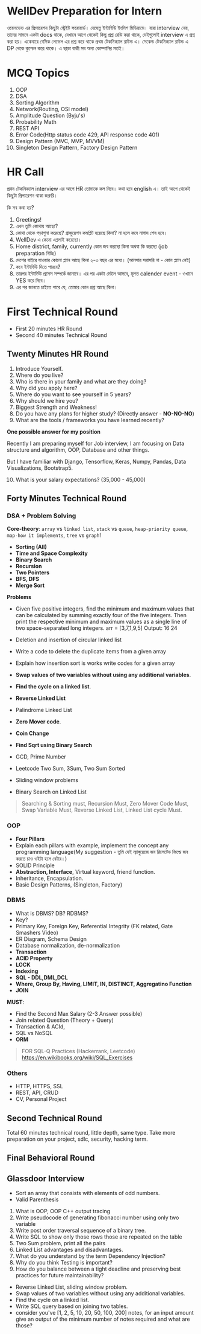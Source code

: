 # WellDev Preparation for Intern

ওয়েলডেভ এর প্রিপারেশন কিছুটা স্ট্রেইট ফরোয়ার্ড। যেহেতু ইন্টার্ভিউ ইংলিশ মিডিয়ামে। যারা interview নেয়, তাদের সামনে একটা docs থাকে, যেখানে আগে থেকেই কিছু প্রশ্ন রেডি করা থাকে, যেইগুলোই interview এ প্রশ্ন করা হয়। একেবারে বেসিক লেভেল এর প্রশ্ন করে থাকে প্রথম টেকনিক্যাল রাউন্ড এ। সেকেন্ড টেকনিক্যাল রাউন্ড এ DP থেকে কুশ্চেন করে থাকে। এ ছাড়া বাকী সব অন্য কোম্পানির মতই। 

# MCQ Topics
1. OOP
2. DSA
3. Sorting Algorithm
4. Network(Routing, OSI model)
5. Amplitude Question (Byju's)
6. Probability Math
7. REST API
8. Error Code(Http status code 429, API response code 401)
9. Design Pattern (MVC, MVP, MVVM)
10. Singleton Design Pattern, Factory Design Pattern

# HR Call

প্রথম টেকনিক্যাল interview এর আগে HR তোমাকে কল দিবে। কথা হবে english এ। তাই আগে থেকেই কিছুটা প্রিপারেশন থাকা জরুরি। 

কি সব কথা হয়? 

1. Greetings!
2. এখন তুমি কোথায় আছো? 
3. কোথা থেকে পড়াশুনা করেছে? গ্রাজুয়েশন কমপ্লিট হয়েছে কিনা? না হলে কবে নাগাদ শেষ হবে। 
4. WellDev এ কেনো এপ্ললাই করেছো। 
5. Home district, family, currently কোন জব করছো কিনা অথবা কি করছো (job preparation নিচ্ছি)
6. দেশের বাইরে যাওয়ার কোনো প্ল্যান আছে কিনা ২-৩ বছর এর মধ্যে। (আনসার সরাসরি না - কোন প্ল্যান নেই) 
7. কবে ইন্টার্ভিউ দিতে পারবে? 
8. তারপর ইন্টার্ভিউ প্রসেস সম্পর্কে জানাবে। এর পর একটা মেইল আসবে, মূলত calender event - ওখানে YES করে দিবে। 
9. এর পর জানতে চাইতে পারে যে, তোমার কোন প্রশ্ন আছে কিনা। 

# First Technical Round

- First 20 minutes HR Round
- Second 40 minutes Technical Round

## Twenty Minutes HR Round

1. Introduce Yourself.
2. Where do you live?
3. Who is there in your family and what are they doing?
4. Why did you apply here?
5. Where do you want to see yourself in 5 years?
6. Why should we hire you?
7. Biggest Strength and Weakness!
8. Do you have any plans for higher study? (Directly answer - **NO-NO-NO**)
9. What are the tools / frameworks you have learned recently?

**One possible answer for my position**


Recently I am preparing myself for Job interview, I am focusing on Data structure and algorithm, OOP, Database and other things.

But I have familiar with Django, Tensorflow, Keras, Numpy, Pandas, Data Visualizations, Bootstrap5.

10. What is your salary expectations? (35,000 - 45,000)

## Forty Minutes Technical Round

### DSA + Problem Solving

**Core-theory**: `array` vs `linked list`, `stack` vs `queue`, `heap-priority queue`, `map-how it implements`, `tree` vs `graph`!

  - **Sorting (All)**
  - **Time and Space Complexity**
  - **Binary Search**
  - **Recursion** 
  - **Two Pointers**
  - **BFS, DFS**
  - **Merge Sort**

**Problems**

- Given five positive integers, find the minimum and maximum values that can be calculated by summing exactly four of the five integers. Then print the respective minimum and maximum values as a single line of two space-separated long integers.
arr = [3,7,1,9,5]
Output: 16 24

- Deletion and insertion of circular linked list
- Write a code to delete the duplicate items from a given array
- Explain how insertion sort is works write codes for a given array
- **Swap values of two variables without using any additional variables**.
- **Find the cycle on a linked list**.
- **Reverse Linked List**
- Palindrome Linked List
- **Zero Mover code**.
- **Coin Change**
- **Find Sqrt using Binary Search**
- GCD, Prime Number
- Leetcode Two Sum, 3Sum, Two Sum Sorted
- Sliding window problems
- Binary Search on Linked List


> Searching & Sorting must, Recursion Must, Zero Mover Code Must, Swap Variable Must, Reverse Linked List, Linked List cycle Must.


### OOP

- **Four Pillars**
- Explain each pillars with example, implement the concept any programming language(My suggestion - তুমি যেই ল্যাঙ্গুয়েজে জব রিলেটেড ফিল্ডে জব করতে চাও ওইটা হলে বেটার।)
- SOLID Principle
- **Abstraction, Interface**, Virtual keyword, friend function.
- Inheritance, Encapsulation.
- Basic Design Patterns, (Singleton, Factory)


### DBMS

- What is DBMS? DB? RDBMS?
- Key?
- Primary Key, Foreign Key, Referential Integrity (FK related, Gate Smashers Video)
- ER Diagram, Schema Design
- Database normalization, de-normalization
- **Transaction**
- **ACID Property**
- **LOCK**
- **Indexing**
- **SQL - DDL,DML,DCL**
- **Where, Group By, Having, LIMIT, IN, DISTINCT, Aggregatino Function**
- **JOIN**

**MUST**:

- Find the Second Max Salary (2-3 Answer possible)
- Join related Question (Theory + Query)
- Transaction & ACId, 
- SQL vs NoSQL
- **ORM**

> FOR SQL-Q Practices (Hackerrank, Leetcode)
> https://en.wikibooks.org/wiki/SQL_Exercises

### Others

- HTTP, HTTPS, SSL
- REST, API, CRUD
- CV, Personal Project

## Second Technical Round

Total 60 minutes technical round, little depth, same type. Take more preparation on your project, sdlc, security, hacking term.

## Final Behavioral Round

## Glassdoor Interview
- Sort an array that consists with elements of odd numbers.
- Valid Parenthesis

1. What is OOP, OOP C++ output tracing
2. Write pseudocode of generating fibonacci number using only two variable
3. Write post order traversal sequence of a binary tree.
4. Write SQL to show only those rows those are repeated on the table
5. Two Sum problem, print all the pairs
6. Linked List advantages and disadvantages.
7. What do you understand by the term Dependency Injection?
8. Why do you think Testing is important?
9. How do you balance between a tight deadline and preserving best practices for future maintainability?

- Reverse Linked List, sliding window problem.
- Swap values of two variables without using any additional variables. 
- Find the cycle on a linked list. 
- Write SQL query based on joining two tables.
- consider you've [1, 2, 5, 10, 20, 50, 100, 200] notes, for an input amount give an output of the minimum number of notes required and what are those?